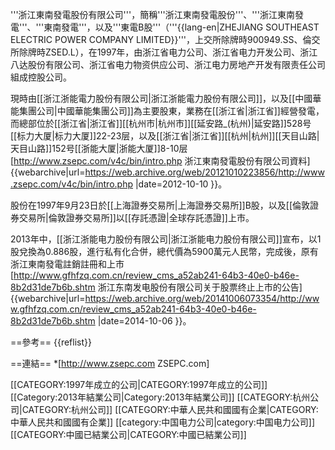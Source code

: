 '''浙江東南發電股份有限公司'''，簡稱'''浙江東南發電股份'''、'''浙江東南發電'''、'''東南發電'''，以及'''東電B股'''（'''{{lang-en|ZHEJIANG SOUTHEAST ELECTRIC POWER COMPANY LIMITED}}'''，上交所除牌時900949.SS、倫交所除牌時ZSED.L），在1997年，由浙江省电力公司、浙江省电力开发公司、浙江八达股份有限公司、浙江省电力物资供应公司、浙江电力房地产开发有限责任公司組成控股公司。

現時由[[浙江浙能電力股份有限公司|浙江浙能電力股份有限公司]]，以及[[中國華能集團公司|中國華能集團公司]]為主要股東，業務在[[浙江省|浙江省]]經營發電，而總部位於[[浙江省|浙江省]][[杭州市|杭州市]][[延安路_(杭州)|延安路]]528号[[标力大厦|标力大厦]]22-23层，以及[[浙江省|浙江省]][[杭州|杭州]][[天目山路|天目山路]]152号[[浙能大厦|浙能大厦]]8-10层<ref>[http://www.zsepc.com/v4c/bin/intro.php 浙江東南發電股份有限公司資料] {{webarchive|url=https://web.archive.org/web/20121010223856/http://www.zsepc.com/v4c/bin/intro.php |date=2012-10-10 }}</ref>。

股份在1997年9月23日於[[上海證券交易所|上海證券交易所]]B股，以及[[倫敦證券交易所|倫敦證券交易所]]以[[存託憑證|全球存託憑證]]上市。

2013年中，[[浙江浙能电力股份有限公司|浙江浙能电力股份有限公司]]宣布，以1股兌換為0.886股，進行私有化合併，總代價為5900萬元人民幣，完成後，原有浙江東南發電註銷註冊和上市<ref>[http://www.gfhfzq.com.cn/review_cms_a52ab241-64b3-40e0-b46e-8b2d31de7b6b.shtm 浙江东南发电股份有限公司关于股票终止上市的公告] {{webarchive|url=https://web.archive.org/web/20141006073354/http://www.gfhfzq.com.cn/review_cms_a52ab241-64b3-40e0-b46e-8b2d31de7b6b.shtm |date=2014-10-06 }}</ref>。

==參考==
{{reflist}}

==連結==
*[http://www.zsepc.com ZSEPC.com]

[[CATEGORY:1997年成立的公司|CATEGORY:1997年成立的公司]]
[[Category:2013年結業公司|Category:2013年結業公司]]
[[CATEGORY:杭州公司|CATEGORY:杭州公司]]
[[CATEGORY:中華人民共和國國有企業|CATEGORY:中華人民共和國國有企業]]
[[category:中国电力公司|category:中国电力公司]]
[[CATEGORY:中國已結業公司|CATEGORY:中國已結業公司]]